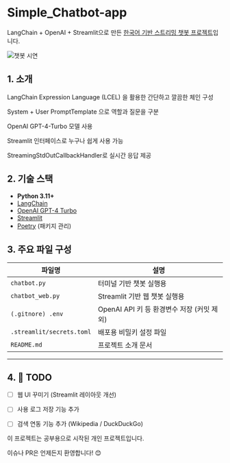 # Simple_Chatbot-app

LangChain + OpenAI + Streamlit으로 만든 [한국어 기반 스트리밍 챗봇 프로젝트](https://malgamchatbot.streamlit.app/)입니다.

![챗봇 시연](./demo/앱.gif)


## 1. 소개
LangChain Expression Language (LCEL) 을 활용한 간단하고 깔끔한 체인 구성

System + User PromptTemplate 으로 역할과 질문을 구분

OpenAI GPT-4-Turbo 모델 사용

Streamlit 인터페이스로 누구나 쉽게 사용 가능

StreamingStdOutCallbackHandler로 실시간 응답 제공


## 2. 기술 스택

- **Python 3.11+**
- [LangChain](https://www.langchain.com/)
- [OpenAI GPT-4 Turbo](https://platform.openai.com/)
- [Streamlit](https://streamlit.io/)
- [Poetry](https://python-poetry.org/) (패키지 관리)



## 3. 주요 파일 구성

| 파일명 | 설명 |
|--------|------|
| `chatbot.py` | 터미널 기반 챗봇 실행용 |
| `chatbot_web.py` | Streamlit 기반 웹 챗봇 실행용 |
| `(.gitnore) .env` | OpenAI API 키 등 환경변수 저장 (커밋 제외) |
| `.streamlit/secrets.toml` | 배포용 비밀키 설정 파일 |
| `README.md` | 프로젝트 소개 문서 |

---

## 4. 🧸 TODO

- [ ] 웹 UI 꾸미기 (Streamlit 레이아웃 개선)
- [ ] 사용 로그 저장 기능 추가
- [ ] 검색 연동 기능 추가 (Wikipedia / DuckDuckGo)


이 프로젝트는 공부용으로 시작된 개인 프로젝트입니다.

이슈나 PR은 언제든지 환영합니다! 😊

